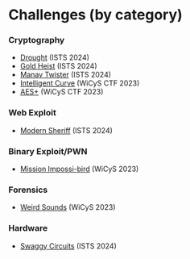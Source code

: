 # Challenges (by category)

### Cryptography
- [Drought](https://github.com/0xmmalik/ists-ctf-2024/tree/main/crypto_drought) (ISTS 2024)
- [Gold Heist](https://github.com/0xmmalik/ists-ctf-2024/tree/main/crypto_gold_heist) (ISTS 2024)
- [Manav Twister](https://github.com/0xmmalik/ists-ctf-2024/tree/main/crypto_manav_twister) (ISTS 2024)
- [Intelligent Curve](https://github.com/0xmmalik/wicys-ctf-2023/tree/main/crypto_intelligent_curve) (WiCyS CTF 2023)
- [AES+](https://github.com/0xmmalik/wicys-ctf-2023/tree/main/crypto_aes%2B) (WiCyS CTF 2023)

### Web Exploit
- [Modern Sheriff](https://github.com/0xmmalik/ists-ctf-2024/tree/main/web_modern_sheriff) (ISTS 2024)

### Binary Exploit/PWN
- [Mission Impossi-bird](https://github.com/0xmmalik/wicys-ctf-2023/tree/main/pwn_mission_impossi-bird) (WiCyS 2023)

### Forensics
- [Weird Sounds](https://github.com/0xmmalik/wicys-ctf-2023/tree/main/foren_weird_sounds) (WiCyS 2023)

### Hardware
- [Swaggy Circuits](https://github.com/0xmmalik/ists-ctf-2024/tree/main/hardware_swaggy_circuits/challenge%20files) (ISTS 2024)
